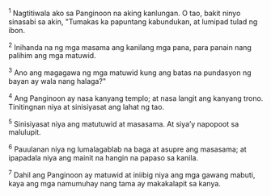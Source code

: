 <sup>1</sup>
Nagtitiwala ako sa Panginoon na aking kanlungan. O tao, bakit ninyo sinasabi sa akin, "Tumakas ka papuntang kabundukan, at lumipad tulad ng ibon. 

<sup>2</sup>
Inihanda na ng mga masama ang kanilang mga pana, para panain nang palihim ang mga matuwid. 

<sup>3</sup>
Ano ang magagawa ng mga matuwid kung ang batas na pundasyon ng bayan ay wala nang halaga?" 

<sup>4</sup>
Ang Panginoon ay nasa kanyang templo; at nasa langit ang kanyang trono. Tinitingnan niya at sinisiyasat ang lahat ng tao. 

<sup>5</sup>
Sinisiyasat niya ang matutuwid at masasama. At siyaʼy napopoot sa malulupit. 

<sup>6</sup>
Pauulanan niya ng lumalagablab na baga at asupre ang masasama; at ipapadala niya ang mainit na hangin na papaso sa kanila. 

<sup>7</sup>
Dahil ang Panginoon ay matuwid at iniibig niya ang mga gawang mabuti, kaya ang mga namumuhay nang tama ay makakalapit sa kanya.